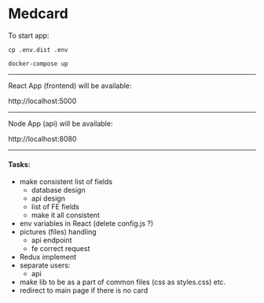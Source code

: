 # Medcard


To start app:
```
cp .env.dist .env
```
```
docker-compose up
```

-------------------

React App (frontend) will be available:

http://localhost:5000

---
Node App (api) will be available:

http://localhost:8080

---

#### Tasks:

- make consistent list of fields
    - database design
    - api design
    - list of FE fields
    - make it all consistent
- env variables in React (delete config.js ?)
- pictures (files) handling
    - api endpoint
    - fe correct request
- Redux implement
- separate users:
    - api
- make lib to be as a part of common files (css as styles.css) etc.
- redirect to main page if there is no card